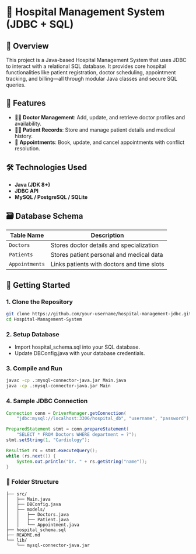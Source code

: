 # 🏥 Hospital Management System (JDBC + SQL)

## 📌 Overview
This project is a Java-based Hospital Management System that uses JDBC to interact with a relational SQL database. It provides core hospital functionalities like patient registration, doctor scheduling, appointment tracking, and billing—all through modular Java classes and secure SQL queries.

## 🧱 Features
- 👨‍⚕️ **Doctor Management**: Add, update, and retrieve doctor profiles and availability.
- 🧑‍🦽 **Patient Records**: Store and manage patient details and medical history.
- 📅 **Appointments**: Book, update, and cancel appointments with conflict resolution.


## 🛠️ Technologies Used
- **Java (JDK 8+)**
- **JDBC API**
- **MySQL / PostgreSQL / SQLite**

## 🗃️ Database Schema

| Table Name       | Description                                 |
|------------------|---------------------------------------------|
| `Doctors`        | Stores doctor details and specialization    |
| `Patients`       | Stores patient personal and medical data    |
| `Appointments`   | Links patients with doctors and time slots  |


## 🚀 Getting Started

### 1. Clone the Repository
```bash
git clone https://github.com/your-username/hospital-management-jdbc.git
cd Hospital-Management-System
```
### 2. Setup Database
- Import hospital_schema.sql into your SQL database.
- Update DBConfig.java with your database credentials.
### 3. Compile and Run
```bash
javac -cp .:mysql-connector-java.jar Main.java
java -cp .:mysql-connector-java.jar Main
```
### 4. Sample JDBC Connection
```java
Connection conn = DriverManager.getConnection(
    "jdbc:mysql://localhost:3306/hospital_db", "username", "password");

PreparedStatement stmt = conn.prepareStatement(
    "SELECT * FROM Doctors WHERE department = ?");
stmt.setString(1, "Cardiology");

ResultSet rs = stmt.executeQuery();
while (rs.next()) {
    System.out.println("Dr. " + rs.getString("name"));
}
```
### 📂 Folder Structure
```
├── src/
│   ├── Main.java
│   ├── DBConfig.java
│   ├── models/
│   │   ├── Doctors.java
│   │   ├── Patient.java
│   │   └── Appointment.java
├── hospital_schema.sql
├── README.md
└── lib/
    └── mysql-connector-java.jar
```


